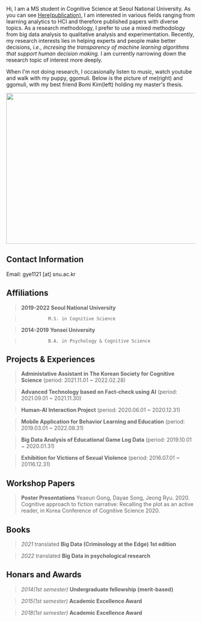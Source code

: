 Hi, I am a MS student in Cognitive Science at Seoul National University. As you can see [Here(publication)](https://scholar.google.com/citations?user=sIXOhAQAAAAJ&hl=ko/), I am interested in various fields ranging from learning analytics to HCI and therefore published papers with diverse topics. As a research methodology, I prefer to use a mixed methodology from big data analysis to qualitative analysis and experimentation. Recently, my research interests lies in helping experts and people make better decisions, *i.e., incresing the transparency of machine learning algorithms that support human decision making.* I am currently narrowing down the research topic of interest more deeply.

When I'm not doing research, I occasionally listen to music, watch youtube and walk with my puppy, ggomuli. Below is the picture of me(right) and ggomuli, with my best friend Bomi Kim(left) holding my master's thesis. 

<p align="center">
  <img src= "https://user-images.githubusercontent.com/97169006/148239162-13027886-b5d1-4099-8714-757631cb36d1.jpeg" width="550" height="400">
</p>

## Contact Information
Email: gye1121 [at] snu.ac.kr

## Affiliations 
> **2019-2022 Seoul National University**

>	            M.S. in Cognitive Science

> **2014-2019 Yonsei University**

>	            B.A. in Psychology & Cognitive Science
 

## Projects & Experiences 
> **Administative Assistant in The Korean Society for Cognitive Science**
>	            (period: 2021.11.01 ~ 2022.02.28)

> **Advanced Technology based on Fact-check using AI**
>	            (period: 2021.09.01 ~ 2021.11.30)

> **Human-AI Interaction Project**
>	            (period: 2020.06.01 ~ 2020.12.31)

> **Mobile Application for Behavior Learning and Education**
>	            (period: 2019.03.01 ~ 2022.08.31)

> **Big Data Analysis of Educational Game Log Data**
>	            (period: 2019.10.01 ~ 2020.01.31)

> **Exhibition for Victions of Sexual Violence**
>	            (period: 2016.07.01 ~ 20116.12.31)


## Workshop Papers
> **Poster Presentations**
>	            Yeaeun Gong, Dayae Song, Jeong Ryu. 2020. Cognitive approach to fiction narrative: Recalling the plot as an active reader, in Korea Conference of Cognitive Science 2020.

## Books
> *2021* translated **Big Data (Criminology at the Edge) 1st edition** 

> *2022* translated **Big Data in psychological research** 

## Honars and Awards
> *2014(1st semester)* **Undergraduate fellowship (merit-based)** 

> *2015(1st semester)* **Academic Excellence Award** 

> *2018(1st semester)* **Academic Excellence Award** 



<!---
YeaeunGong/YeaeunGong is a ✨ special ✨ repository because its `README.md` (this file) appears on your GitHub profile.
You can click the Preview link to take a look at your changes.
--->
